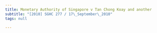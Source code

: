 ```yaml
---
title: Monetary Authority of Singapore v Tan Chong Koay and another
subtitle: "[2010] SGHC 277 / 17\_September\_2010"
tags: null

---
```


